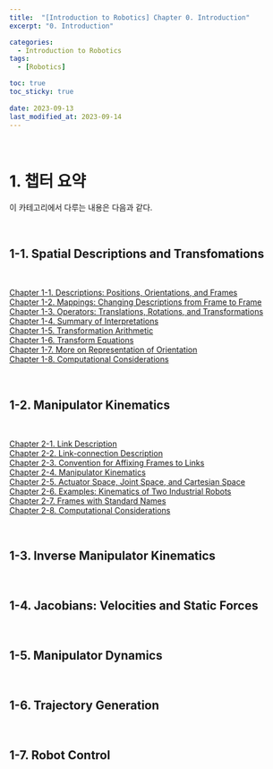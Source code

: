 ```yaml
---
title:  "[Introduction to Robotics] Chapter 0. Introduction"
excerpt: "0. Introduction"

categories:
  - Introduction to Robotics
tags:
  - [Robotics]

toc: true
toc_sticky: true
 
date: 2023-09-13
last_modified_at: 2023-09-14
---
```


&nbsp;

# 1. 챕터 요약
이 카테고리에서 다루는 내용은 다음과 같다.

&nbsp;

## 1-1. Spatial Descriptions and Transfomations

&nbsp;

[Chapter 1-1. Descriptions: Positions, Orientations, and Frames](https://shine-loi.github.io/introduction%20to%20robotics/introductiontorobotics1-1/)\
[Chapter 1-2. Mappings: Changing Descriptions from Frame to Frame](https://shine-loi.github.io/introduction%20to%20robotics/introductiontorobotics1-2/)\
[Chapter 1-3. Operators: Translations, Rotations, and Transformations](https://shine-loi.github.io/introduction%20to%20robotics/introductiontorobotics1-3/)\
[Chapter 1-4. Summary of Interpretations]()\
[Chapter 1-5. Transformation Arithmetic]()\
[Chapter 1-6. Transform Equations]()\
[Chapter 1-7. More on Representation of Orientation]()\
[Chapter 1-8. Computational Considerations]()

&nbsp;

## 1-2. Manipulator Kinematics

&nbsp;

[Chapter 2-1. Link Description]()\
[Chapter 2-2. Link-connection Description]()\
[Chapter 2-3. Convention for Affixing Frames to Links]()\
[Chapter 2-4. Manipulator Kinematics]()\
[Chapter 2-5. Actuator Space, Joint Space, and Cartesian Space]()\
[Chapter 2-6. Examples: Kinematics of Two Industrial Robots]()\
[Chapter 2-7. Frames with Standard Names]()\
[Chapter 2-8. Computational Considerations]()

&nbsp;

## 1-3. Inverse Manipulator Kinematics

&nbsp;

## 1-4. Jacobians: Velocities and Static Forces

&nbsp;

## 1-5. Manipulator Dynamics

&nbsp;

## 1-6. Trajectory Generation

&nbsp;

## 1-7. Robot Control
